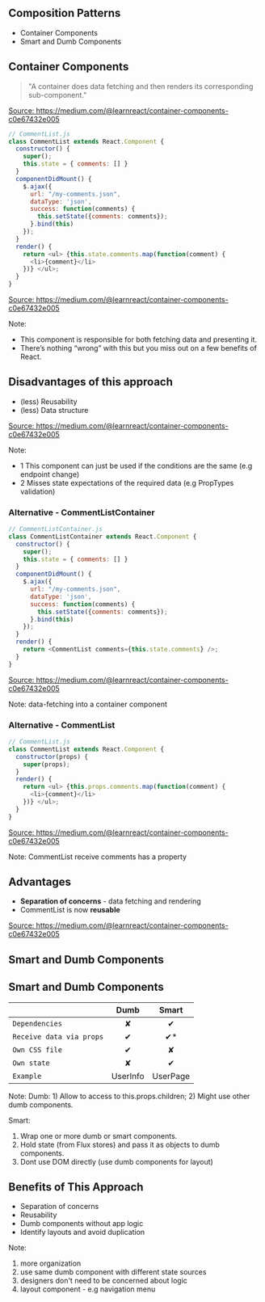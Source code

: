 ## Composition Patterns
* Container Components
* Smart and Dumb Components


## Container Components

> "A container does data fetching and then renders its corresponding sub-component."

<a href="https://medium.com/@learnreact/container-components-c0e67432e005" class="refs">Source: https://medium.com/@learnreact/container-components-c0e67432e005</a>


```js
// CommentList.js
class CommentList extends React.Component {
  constructor() {
    super();
    this.state = { comments: [] }
  }
  componentDidMount() {
    $.ajax({
      url: "/my-comments.json",
      dataType: 'json',
      success: function(comments) {
        this.setState({comments: comments});
      }.bind(this)
    });
  }
  render() {
    return <ul> {this.state.comments.map(function(comment) {
      <li>{comment}</li>
    })} </ul>;
  }
}
```
<a href="https://medium.com/@learnreact/container-components-c0e67432e005" class="refs">Source:  https://medium.com/@learnreact/container-components-c0e67432e005</a>

Note:
- This component is responsible for both fetching data and presenting it.
- There’s nothing “wrong” with this but you miss out on a few benefits of React.


## Disadvantages of this approach
- (less) Reusability
- (less) Data structure

<a href="https://medium.com/@learnreact/container-components-c0e67432e005" class="refs">Source: https://medium.com/@learnreact/container-components-c0e67432e005</a>

Note:
- 1 This component can just be used if the conditions are the same (e.g endpoint change)
- 2 Misses state expectations of the required data (e.g PropTypes validation)


### Alternative - CommentListContainer
```js
// CommentListContainer.js
class CommentListContainer extends React.Component {
  constructor() {
    super();
    this.state = { comments: [] }
  }
  componentDidMount() {
    $.ajax({
      url: "/my-comments.json",
      dataType: 'json',
      success: function(comments) {
        this.setState({comments: comments});
      }.bind(this)
    });
  }
  render() {
    return <CommentList comments={this.state.comments} />;
  }
}
```

<a href="https://medium.com/@learnreact/container-components-c0e67432e005" class="refs">Source: https://medium.com/@learnreact/container-components-c0e67432e005</a>

Note: data-fetching into a container component


### Alternative - CommentList
```js
// CommentList.js
class CommentList extends React.Component {
  constructor(props) {
    super(props);
  }
  render() {
    return <ul> {this.props.comments.map(function(comment) {
      <li>{comment}</li>
    })} </ul>;
  }
}
```
<a href="https://medium.com/@learnreact/container-components-c0e67432e005" class="refs">Source: https://medium.com/@learnreact/container-components-c0e67432e005</a>

Note: CommentList receive comments has a property


## Advantages
* **Separation of concerns** - data fetching and rendering
* CommentList is now **reusable**
<!-- * CommentList could not have PropTypes **validation** -->

<a href="https://medium.com/@learnreact/container-components-c0e67432e005" class="refs">Source: https://medium.com/@learnreact/container-components-c0e67432e005</a>


## Smart and Dumb Components


## Smart and Dumb Components

|                             | Dumb      | Smart     |
| --------------------------- |:---------:|:---------:|
| `Dependencies`              |    ✘      |    ✔      |
| `Receive data via props`    |    ✔      |    ✔*     |
| `Own CSS file`              |    ✔      |    ✘      |
| `Own state`                 |    ✘      |    ✔      |
| `Example`                   | UserInfo  | UserPage  |

Note:
Dumb: 1) Allow to access to this.props.children; 2) Might use other dumb components.

Smart:
1. Wrap one or more dumb or smart components.
2. Hold state (from Flux stores) and pass it as objects to dumb components.
3. Dont use DOM directly (use dumb components for layout)


## Benefits of This Approach
* Separation of concerns
* Reusability
* Dumb components without app logic
* Identify layouts and avoid duplication

Note:
1. more organization
2. use same dumb component with different state sources
3. designers don't need to be concerned about logic
4. layout component - e.g navigation menu
